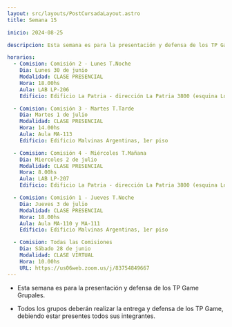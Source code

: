 ```yaml
---
layout: src/layouts/PostCursadaLayout.astro
title: Semana 15

inicio: 2024-08-25

descripcion: Esta semana es para la presentación y defensa de los TP Game Grupales.

horarios:
  - Comision: Comisión 2 - Lunes T.Noche
    Dia: Lunes 30 de junio
    Modalidad: CLASE PRESENCIAL
    Hora: 18.00hs
    Aula: LAB LP-206
    Edificio: Edificio La Patria - dirección La Patria 3800 (esquina Los Toldos)

  - Comision: Comisión 3 - Martes T.Tarde
    Dia: Martes 1 de julio
    Modalidad: CLASE PRESENCIAL
    Hora: 14.00hs
    Aula: Aula MA-113
    Edificio: Edificio Malvinas Argentinas, 1er piso

  - Comision: Comisión 4 - Miércoles T.Mañana
    Dia: Miercoles 2 de julio
    Modalidad: CLASE PRESENCIAL
    Hora: 8.00hs
    Aula: LAB LP-207
    Edificio: Edificio La Patria - dirección La Patria 3800 (esquina Los Toldos)

  - Comision: Comisión 1 - Jueves T.Noche
    Dia: Jueves 3 de julio
    Modalidad: CLASE PRESENCIAL
    Hora: 18.00hs
    Aula: Aula MA-110 y MA-111
    Edificio: Edificio Malvinas Argentinas, 1er piso

  - Comision: Todas las Comisiones
    Dia: Sábado 28 de junio
    Modalidad: CLASE VIRTUAL
    Hora: 10.00hs
    URL: https://us06web.zoom.us/j/83754849667
---
```


- Esta semana es para la presentación y defensa de los TP Game Grupales.

- Todos los grupos deberán realizar la entrega y defensa de los TP Game, debiendo estar presentes todos sus integrantes.
